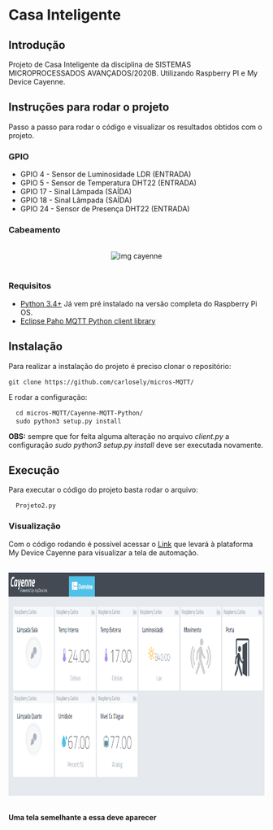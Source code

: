 # Casa Inteligente


## Introdução

Projeto de Casa Inteligente da disciplina de SISTEMAS MICROPROCESSADOS AVANÇADOS/2020B. Utilizando Raspberry PI e My Device Cayenne.

## Instruções para rodar o projeto
Passo a passo para rodar o código e visualizar os resultados obtidos com o projeto.

### GPIO
+ GPIO 4 - Sensor de Luminosidade LDR (ENTRADA)
+ GPIO 5 - Sensor de Temperatura DHT22 (ENTRADA)
+ GPIO 17 - Sinal Lâmpada (SAÍDA)
+ GPIO 18 - Sinal Lâmpada (SAÍDA)
+ GPIO 24 - Sensor de Presença DHT22 (ENTRADA)

### Cabeamento
<p style="text-align:center"><br/><img src="Cayenne-MQTT-Python/img/Esquema.png" width="1019" height="439" alt="img cayenne"><br/><br/></p>

### Requisitos
+ [Python 3.4+](https://www.python.org/downloads/) Já vem pré instalado na versão completa do Raspberry Pi OS.
+ [Eclipse Paho MQTT Python client library](https://github.com/eclipse/paho.mqtt.python)

Instalação
------------
Para realizar a instalação do projeto é preciso clonar o repositório:
```
git clone https://github.com/carlosely/micros-MQTT/
```
  
  
E rodar a configuração:
```
  cd micros-MQTT/Cayenne-MQTT-Python/
  sudo python3 setup.py install
```

**OBS:** sempre que for feita alguma alteração no arquivo *client.py* a configuração *sudo python3 setup.py install* deve ser executada novamente.

Execução
------------
Para executar o código do projeto basta rodar o arquivo:
```
  Projeto2.py
 ``` 
 
### Visualização
Com o código rodando é possível acessar o [Link](https://cayenne.mydevices.com/shared/5f7e50879abe4a5bb3166cda/project/2cfe19ee-efe1-4035-9089-f0e02559217a) que levará à plataforma My Device Cayenne para visualizar a tela de automação.

<p style="text-align:center"><br/><img src="Cayenne-MQTT-Python/img/cayenne1.png" width="1019" height="439" alt="img cayenne"><br/><br/></p>

**Uma tela semelhante a essa deve aparecer**
